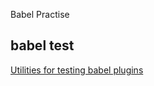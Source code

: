 Babel Practise


## babel test
[Utilities for testing babel plugins](https://github.com/babel-utils/babel-plugin-tester)